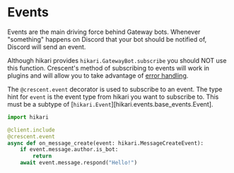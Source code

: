 # Events

Events are the main driving force behind Gateway bots. Whenever "something" happens on Discord that
your bot should be notified of, Discord will send an event.

Although hikari provides `hikari.GatewayBot.subscribe` you should NOT use this function. Crescent's method
of subscribing to events will work in plugins and will allow you to take advantage of [error handling](../error_handling).

The `@crescent.event` decorator is used to subscribe to an event. The type hint for `event` is the event
type from hikari you want to subscribe to. This must be a subtype of [`hikari.Event`][hikari.events.base_events.Event].

```python
import hikari

@client.include
@crescent.event
async def on_message_create(event: hikari.MessageCreateEvent):
    if event.message.author.is_bot:
        return
    await event.message.respond("Hello!")
```
